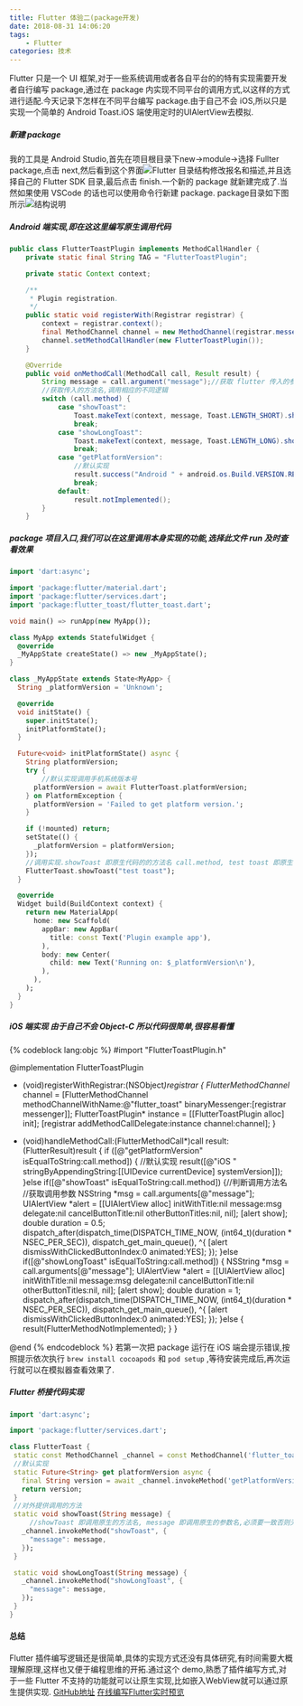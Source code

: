 ```yaml
---
title: Flutter 体验二(package开发)
date: 2018-08-31 14:06:20
tags:
    - Flutter
categories: 技术
---
```

Flutter 只是一个 UI 框架,对于一些系统调用或者各自平台的的特有实现需要开发者自行编写 package,通过在 package 内实现不同平台的调用方式,以这样的方式进行适配.今天记录下怎样在不同平台编写 package.由于自己不会 iOS,所以只是实现一个简单的 Android Toast.iOS 端使用定时的UIAlertView去模拟.
<!-- more -->

##### 新建 package
我的工具是 Android Studio,首先在项目根目录下new->module->选择 Fullter package,点击 next,然后看到这个界面![Flutter 目录结构](https://def-201655.cos.ap-shanghai.myqcloud.com/fultter_2_new_package.png)修改报名和描述,并且选择自己的 Flutter SDK 目录,最后点击 finish.一个新的 package 就新建完成了.当然如果使用 VSCode 的话也可以使用命令行新建 package.
package目录如下图所示![结构说明](https://def-201655.cos.ap-shanghai.myqcloud.com/flutter_2_package_module.png)

##### Android 端实现,即在这这里编写原生调用代码
``` java
public class FlutterToastPlugin implements MethodCallHandler {
    private static final String TAG = "FlutterToastPlugin";

    private static Context context;

    /**
     * Plugin registration.
     */
    public static void registerWith(Registrar registrar) {
        context = registrar.context();
        final MethodChannel channel = new MethodChannel(registrar.messenger(), "flutter_toast");//这里的  flutter_toast 包名不可修改,需要和iOS保持一直这样才可以调用生效.
        channel.setMethodCallHandler(new FlutterToastPlugin());
    }

    @Override
    public void onMethodCall(MethodCall call, Result result) {
        String message = call.argument("message");//获取 flutter 传入的参数 
        //获取传入的方法名,调用相应的不同逻辑
        switch (call.method) {
            case "showToast":
                Toast.makeText(context, message, Toast.LENGTH_SHORT).show();
                break;
            case "showLongToast":
                Toast.makeText(context, message, Toast.LENGTH_LONG).show();
                break;
            case "getPlatformVersion":
                //默认实现
                result.success("Android " + android.os.Build.VERSION.RELEASE);
                break;
            default:
                result.notImplemented();
        }
    }
```

##### package 项目入口,我们可以在这里调用本身实现的功能,选择此文件 run 及时查看效果
``` dart
import 'dart:async';

import 'package:flutter/material.dart';
import 'package:flutter/services.dart';
import 'package:flutter_toast/flutter_toast.dart';

void main() => runApp(new MyApp());

class MyApp extends StatefulWidget {
  @override
  _MyAppState createState() => new _MyAppState();
}

class _MyAppState extends State<MyApp> {
  String _platformVersion = 'Unknown';

  @override
  void initState() {
    super.initState();
    initPlatformState();
  }

  Future<void> initPlatformState() async {
    String platformVersion;
    try {
        //默认实现调用手机系统版本号
      platformVersion = await FlutterToast.platformVersion;
    } on PlatformException {
      platformVersion = 'Failed to get platform version.';
    }

    if (!mounted) return;
    setState(() {
      _platformVersion = platformVersion;
    });
    //调用实现.showToast 即原生代码的的方法名 call.method, test toast 即原生代码的参数call.argument("message")
    FlutterToast.showToast("test toast");
  }

  @override
  Widget build(BuildContext context) {
    return new MaterialApp(
      home: new Scaffold(
        appBar: new AppBar(
          title: const Text('Plugin example app'),
        ),
        body: new Center(
          child: new Text('Running on: $_platformVersion\n'),
        ),
      ),
    );
  }
}
```

##### iOS 端实现 由于自己不会 Object-C 所以代码很简单,很容易看懂
{% codeblock lang:objc %}
#import "FlutterToastPlugin.h"

@implementation FlutterToastPlugin
+ (void)registerWithRegistrar:(NSObject<FlutterPluginRegistrar>*)registrar {
  FlutterMethodChannel* channel = [FlutterMethodChannel
      methodChannelWithName:@"flutter_toast"
            binaryMessenger:[registrar messenger]];
  FlutterToastPlugin* instance = [[FlutterToastPlugin alloc] init];
  [registrar addMethodCallDelegate:instance channel:channel];
}

- (void)handleMethodCall:(FlutterMethodCall*)call result:(FlutterResult)result {
  if ([@"getPlatformVersion" isEqualToString:call.method]) {
    //默认实现
    result([@"iOS " stringByAppendingString:[[UIDevice currentDevice] systemVersion]]);
  }else if([@"showToast" isEqualToString:call.method]) {//判断调用方法名
    //获取调用参数
    NSString *msg = call.arguments[@"message"];
    UIAlertView *alert = [[UIAlertView alloc]
                                 initWithTitle:nil
                                       message:msg
                                      delegate:nil
                             cancelButtonTitle:nil
                             otherButtonTitles:nil, nil];
    [alert show];
    double duration = 0.5;
    dispatch_after(dispatch_time(DISPATCH_TIME_NOW, (int64_t)(duration * NSEC_PER_SEC)), dispatch_get_main_queue(), ^{
            [alert dismissWithClickedButtonIndex:0 animated:YES];
    });
  }else if([@"showLongToast" isEqualToString:call.method]) {
    NSString *msg = call.arguments[@"message"];
    UIAlertView *alert = [[UIAlertView alloc]
                                 initWithTitle:nil
                                       message:msg
                                      delegate:nil
                             cancelButtonTitle:nil
                             otherButtonTitles:nil, nil];
    [alert show];
    double duration = 1;
    dispatch_after(dispatch_time(DISPATCH_TIME_NOW, (int64_t)(duration * NSEC_PER_SEC)), dispatch_get_main_queue(), ^{
            [alert dismissWithClickedButtonIndex:0 animated:YES];
    });
  }else {
       result(FlutterMethodNotImplemented);
  }
}

@end
{% endcodeblock %}
若第一次把 package 运行在 iOS 端会提示错误,按照提示依次执行 `brew install cocoapods` 和 `pod setup` ,等待安装完成后,再次运行就可以在模拟器查看效果了.

##### Flutter 桥接代码实现
 ``` dart
 import 'dart:async';

import 'package:flutter/services.dart';

class FlutterToast {
  static const MethodChannel _channel = const MethodChannel('flutter_toast');
  //默认实现
  static Future<String> get platformVersion async {
    final String version = await _channel.invokeMethod('getPlatformVersion');
    return version;
  }
  //对外提供调用的方法
  static void showToast(String message) {
      //showToast 即调用原生的方法名, message 即调用原生的参数名,必须要一致否则无法调用
    _channel.invokeMethod("showToast", {
      "message": message,
    });
  }

  static void showLongToast(String message) {
    _channel.invokeMethod("showLongToast", {
      "message": message,
    });
  }
}

 ```

#### 总结
Flutter 插件编写逻辑还是很简单,具体的实现方式还没有具体研究,有时间需要大概理解原理,这样也又便于编程思维的开拓.通过这个 demo,熟悉了插件编写方式,对于一些 Flutter 不支持的功能就可以让原生实现,比如嵌入WebView就可以通过原生提供实现.
[GitHub地址](https://github.com/Thewhitelight/DouBanMovie)
[在线编写Flutter实时预览](https://flutterstudio.app/)